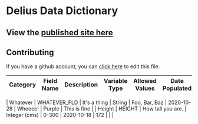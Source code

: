 # Delius Data Dictionary

## View the [published site here](https://digitalronin.github.io/acronyms/delius-data-dictionary.html)

## Contributing

If you have a github account, you can [click here](https://github.com/digitalronin/acronyms/edit/main/delius-data-dictionary.md) to edit this file.

| Category | Field Name | Description | Variable Type | Allowed Values | Date Populated | Example Field | Missingness | Comments |
|-|-|-|-|-|-|-|-|-|

| Whatever | WHATEVER_FLD | It's a thing | String | Foo, Bar, Baz | 2020-10-28 | Wheeee! | Purple | This is fine |
| Height | HEIGHT | How tall you are. | Integer (cms) | 0-300 | 2020-10-18 | 172 | | |
